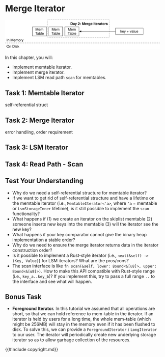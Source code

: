 # Merge Iterator

![Chapter Overview](./lsm-tutorial/week1-02-overview.svg)

In this chapter, you will:

* Implement memtable iterator.
* Implement merge iterator.
* Implement LSM read path `scan` for memtables.

## Task 1: Memtable Iterator

self-referential struct

## Task 2: Merge Iterator

error handling, order requirement

## Task 3: LSM Iterator

## Task 4: Read Path - Scan

## Test Your Understanding

* Why do we need a self-referential structure for memtable iterator?
* If we want to get rid of self-referential structure and have a lifetime on the memtable iterator (i.e., `MemtableIterator<'a>`, where `'a` = memtable or `LsmStorageInner` lifetime), is it still possible to implement the `scan` functionality?
* What happens if (1) we create an iterator on the skiplist memtable (2) someone inserts new keys into the memtable (3) will the iterator see the new key?
* What happens if your key comparator cannot give the binary heap implementation a stable order?
* Why do we need to ensure the merge iterator returns data in the iterator construction order?
* Is it possible to implement a Rust-style iterator (i.e., `next(&self) -> (Key, Value)`) for LSM iterators? What are the pros/cons?
* The scan interface is like `fn scan(&self, lower: Bound<&[u8]>, upper: Bound<&[u8]>)`. How to make this API compatible with Rust-style range (i.e., `key_a..key_b`)? If you implement this, try to pass a full range `..` to the interface and see what will happen.

## Bonus Task

* **Foreground Iterator.** In this tutorial we assumed that all operations are short, so that we can hold reference to mem-table in the iterator. If an iterator is held by users for a long time, the whole mem-table (which might be 256MB) will stay in the memory even if it has been flushed to disk. To solve this, we can provide a `ForegroundIterator` / `LongIterator` to our user. The iterator will periodically create new underlying storage iterator so as to allow garbage collection of the resources.

{{#include copyright.md}}
